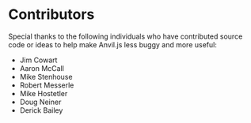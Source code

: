 # Contributors

Special thanks to the following individuals who have contributed source code or ideas to help make Anvil.js less buggy and more useful:

 * Jim Cowart
 * Aaron McCall
 * Mike Stenhouse
 * Robert Messerle
 * Mike Hostetler
 * Doug Neiner
 * Derick Bailey